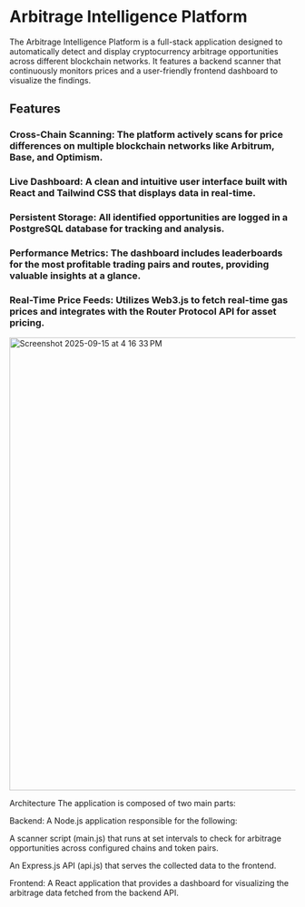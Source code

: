 # Arbitrage Intelligence Platform
The Arbitrage Intelligence Platform is a full-stack application designed to automatically detect and display cryptocurrency arbitrage opportunities across different blockchain networks. It features a backend scanner that continuously monitors prices and a user-friendly frontend dashboard to visualize the findings.

## Features
### Cross-Chain Scanning: The platform actively scans for price differences on multiple blockchain networks like Arbitrum, Base, and Optimism.

### Live Dashboard: A clean and intuitive user interface built with React and Tailwind CSS that displays data in real-time.

### Persistent Storage: All identified opportunities are logged in a PostgreSQL database for tracking and analysis.

### Performance Metrics: The dashboard includes leaderboards for the most profitable trading pairs and routes, providing valuable insights at a glance.

### Real-Time Price Feeds: Utilizes Web3.js to fetch real-time gas prices and integrates with the Router Protocol API for asset pricing.

<img width="1470" height="799" alt="Screenshot 2025-09-15 at 4 16 33 PM" src="https://github.com/user-attachments/assets/9d7c2af6-42ca-4427-b885-ca5ed9598dab" />


Architecture
The application is composed of two main parts:

Backend: A Node.js application responsible for the following:

A scanner script (main.js) that runs at set intervals to check for arbitrage opportunities across configured chains and token pairs.

An Express.js API (api.js) that serves the collected data to the frontend.

Frontend: A React application that provides a dashboard for visualizing the arbitrage data fetched from the backend API.
